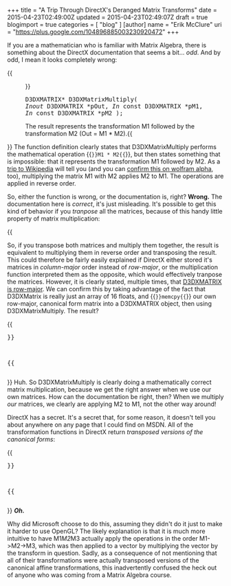 +++
title = "A Trip Through DirectX's Deranged Matrix Transforms"
date = 2015-04-23T02:49:00Z
updated = 2015-04-23T02:49:07Z
draft = true
blogimport = true 
categories = [ "blog" ]
[author]
	name = "Erik McClure"
	uri = "https://plus.google.com/104896885003230920472"
+++

If you are a mathematician who is familiar with Matrix Algebra, there is something about the DirectX documentation that seems a bit... *odd*. And by odd, I mean it looks completely wrong:

{{<div style="margin-left:3em">}}<pre>D3DXMATRIX* D3DXMatrixMultiply(
  _Inout_  D3DXMATRIX *pOut,
  _In_     const D3DXMATRIX *pM1,
  _In_     const D3DXMATRIX *pM2
);</pre>

The result represents the transformation M1 followed by the transformation M2 (Out = M1 * M2).{{</div>}}
The function definition clearly states that D3DXMatrixMultiply performs the mathematical operation {{<code>}}M1 * M2{{</code>}}, but then states something that is impossible: that it represents the transformation M1 followed by M2. As a [trip to Wikipedia]() will tell you (and you can [confirm this on wolfram alpha](http://www.wolframalpha.com/input/?i=%7B%7B1%2C0%2C3%7D%2C%7B0%2C1%2C1%7D%2C%7B0%2C0%2C1%7D%7D*%7B%7B0%2C-1%2C0%7D%2C%7B1%2C0%2C0%7D%2C%7B0%2C0%2C1%7D%7D*%7B%7B1%7D%2C%7B0%7D%2C%7B1%7D%7D), too), multiplying the matrix M1 with M2 applies M2 to M1. The operations are applied in reverse order.



So, either the function is wrong, or the documentation is, right? **Wrong.** The documentation here is *correct*, it's just misleading. It's possible to get this kind of behavior if you *tranpose* all the matrices, because of this handy little property of matrix multiplication:

{{<math>}}(M N)^T = N^T M^T{{<math>}}

So, if you transpose both matrices and multiply them together, the result is equivalent to multiplying them in reverse order and transposing the result. This could therefore be fairly easily explained if DirectX either stored it's matrices in *column-major* order instead of *row-major*, or the multiplication function interpreted them as the opposite, which would effectively tranpose the matrices. However, it is clearly stated, multiple times, that [D3DXMATRIX is row-major](). We can confirm this by taking advantage of the fact that D3DXMatrix is really just an array of 16 floats, and {{<code>}}memcpy{{</code>}} our own row-major, canonical form matrix into a D3DXMATRIX object, then using D3DXMatrixMultiply. The result?

{{<pre>}}

{{</pre>}}
Huh. So D3DXMatrixMultiply is clearly doing a mathematically correct matrix multiplication, because we get the right answer when we use our own matrices. How can the documentation be right, then? When we multiply *our* matrices, we clearly are applying M2 to M1, not the other way around!

DirectX has a secret. It's a secret that, for some reason, it doesn't tell you about anywhere on any page that I could find on MSDN. All of the transformation functions in DirectX return *transposed versions of the canonical forms*:

{{<pre>}}

{{</pre>}}
***Oh.***




Why did Microsoft choose to do this, assuming they didn't do it just to make it harder to use OpenGL? The likely explanation is that it is much more intuitive to have M1*M2*M3 actually apply the operations in the order M1->M2->M3, which was then applied to a vector by multiplying the vector by the transform in question. Sadly, as a consequence of not mentioning that all of their transformations were actually transposed versions of the canonical affine transformations, this inadvertently confused the heck out of anyone who was coming from a Matrix Algebra course.
